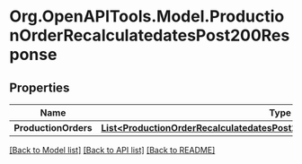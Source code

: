 # Org.OpenAPITools.Model.ProductionOrderRecalculatedatesPost200Response

## Properties

Name | Type | Description | Notes
------------ | ------------- | ------------- | -------------
**ProductionOrders** | [**List&lt;ProductionOrderRecalculatedatesPost200ResponseProductionOrdersInner&gt;**](ProductionOrderRecalculatedatesPost200ResponseProductionOrdersInner.md) |  | [optional] 

[[Back to Model list]](../README.md#documentation-for-models) [[Back to API list]](../README.md#documentation-for-api-endpoints) [[Back to README]](../README.md)

